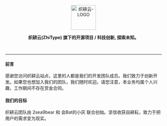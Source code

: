 <p align="center">&nbsp;</p>
<p align="center"><a href="https://www.zhitype.top/" target="_blank"><img src="[zhitype.ico](https://scdn.zhitype.top/zhitype.top/zhiwork.png)" alt="织耕云-LOGO" width="80px"/></a></p>
<p align="center"><b>织耕云(ZhiType) 旗下的开源项目&nbsp;/&nbsp;科技创新, 探索未知。</b></p>
<p align="center">&nbsp;</p>

------------------------------

#### 前言
感谢您访问织耕云站点，这里的人都是我们的开发团队成员。我们致力于创新开发。如果您也想加入我们的团队，我们随时欢迎。请您注意，本业务均属个人兴趣，工作期间不存在赏金合同。

#### 我们的目标
织耕云团队由 2sea9bear 和 会Bat的小灰 联合创始。坚信收获自耕耘，致力于把用户的需求变为现实。
